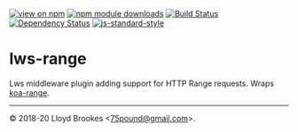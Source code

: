 [![view on npm](https://img.shields.io/npm/v/lws-range.svg)](https://www.npmjs.org/package/lws-range)
[![npm module downloads](https://img.shields.io/npm/dt/lws-range.svg)](https://www.npmjs.org/package/lws-range)
[![Build Status](https://travis-ci.org/lwsjs/range.svg?branch=master)](https://travis-ci.org/lwsjs/range)
[![Dependency Status](https://badgen.net/david/dep/lwsjs/range)](https://david-dm.org/lwsjs/range)
[![js-standard-style](https://img.shields.io/badge/code%20style-standard-brightgreen.svg)](https://github.com/feross/standard)

# lws-range

Lws middleware plugin adding support for HTTP Range requests. Wraps [koa-range](https://github.com/koajs/koa-range).

* * *

&copy; 2018-20 Lloyd Brookes \<75pound@gmail.com\>.
